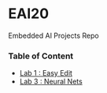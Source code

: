 # EAI20
Embedded AI Projects Repo
### Table of Content
* [Lab 1 : Easy Edit](https://github.com/ZhihengChang/EAI20/tree/master/lab1/Easy%20Edit)
* [Lab 3 : Neural Nets]()
